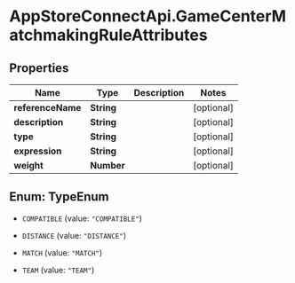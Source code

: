 # AppStoreConnectApi.GameCenterMatchmakingRuleAttributes

## Properties

Name | Type | Description | Notes
------------ | ------------- | ------------- | -------------
**referenceName** | **String** |  | [optional] 
**description** | **String** |  | [optional] 
**type** | **String** |  | [optional] 
**expression** | **String** |  | [optional] 
**weight** | **Number** |  | [optional] 



## Enum: TypeEnum


* `COMPATIBLE` (value: `"COMPATIBLE"`)

* `DISTANCE` (value: `"DISTANCE"`)

* `MATCH` (value: `"MATCH"`)

* `TEAM` (value: `"TEAM"`)




